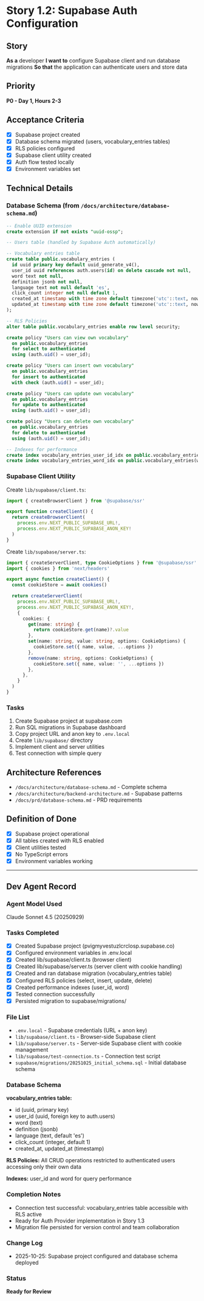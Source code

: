 # Story 1.2: Supabase Auth Configuration

## Story
**As a** developer
**I want to** configure Supabase client and run database migrations
**So that** the application can authenticate users and store data

## Priority
**P0 - Day 1, Hours 2-3**

## Acceptance Criteria
- [x] Supabase project created
- [x] Database schema migrated (users, vocabulary_entries tables)
- [x] RLS policies configured
- [x] Supabase client utility created
- [x] Auth flow tested locally
- [x] Environment variables set

## Technical Details

### Database Schema (from `/docs/architecture/database-schema.md`)
```sql
-- Enable UUID extension
create extension if not exists "uuid-ossp";

-- Users table (handled by Supabase Auth automatically)

-- Vocabulary entries table
create table public.vocabulary_entries (
  id uuid primary key default uuid_generate_v4(),
  user_id uuid references auth.users(id) on delete cascade not null,
  word text not null,
  definition jsonb not null,
  language text not null default 'es',
  click_count integer not null default 1,
  created_at timestamp with time zone default timezone('utc'::text, now()) not null,
  updated_at timestamp with time zone default timezone('utc'::text, now()) not null
);

-- RLS Policies
alter table public.vocabulary_entries enable row level security;

create policy "Users can view own vocabulary"
  on public.vocabulary_entries
  for select to authenticated
  using (auth.uid() = user_id);

create policy "Users can insert own vocabulary"
  on public.vocabulary_entries
  for insert to authenticated
  with check (auth.uid() = user_id);

create policy "Users can update own vocabulary"
  on public.vocabulary_entries
  for update to authenticated
  using (auth.uid() = user_id);

create policy "Users can delete own vocabulary"
  on public.vocabulary_entries
  for delete to authenticated
  using (auth.uid() = user_id);

-- Indexes for performance
create index vocabulary_entries_user_id_idx on public.vocabulary_entries(user_id);
create index vocabulary_entries_word_idx on public.vocabulary_entries(word);
```

### Supabase Client Utility
Create `lib/supabase/client.ts`:
```typescript
import { createBrowserClient } from '@supabase/ssr'

export function createClient() {
  return createBrowserClient(
    process.env.NEXT_PUBLIC_SUPABASE_URL!,
    process.env.NEXT_PUBLIC_SUPABASE_ANON_KEY!
  )
}
```

Create `lib/supabase/server.ts`:
```typescript
import { createServerClient, type CookieOptions } from '@supabase/ssr'
import { cookies } from 'next/headers'

export async function createClient() {
  const cookieStore = await cookies()

  return createServerClient(
    process.env.NEXT_PUBLIC_SUPABASE_URL!,
    process.env.NEXT_PUBLIC_SUPABASE_ANON_KEY!,
    {
      cookies: {
        get(name: string) {
          return cookieStore.get(name)?.value
        },
        set(name: string, value: string, options: CookieOptions) {
          cookieStore.set({ name, value, ...options })
        },
        remove(name: string, options: CookieOptions) {
          cookieStore.set({ name, value: '', ...options })
        },
      },
    }
  )
}
```

### Tasks
1. Create Supabase project at supabase.com
2. Run SQL migrations in Supabase dashboard
3. Copy project URL and anon key to `.env.local`
4. Create `lib/supabase/` directory
5. Implement client and server utilities
6. Test connection with simple query

## Architecture References
- `/docs/architecture/database-schema.md` - Complete schema
- `/docs/architecture/backend-architecture.md` - Supabase patterns
- `/docs/prd/database-schema.md` - PRD requirements

## Definition of Done
- [x] Supabase project operational
- [x] All tables created with RLS enabled
- [x] Client utilities tested
- [x] No TypeScript errors
- [x] Environment variables working

---

## Dev Agent Record

### Agent Model Used
Claude Sonnet 4.5 (20250929)

### Tasks Completed
- [x] Created Supabase project (pvigmyvestuzlcrclosp.supabase.co)
- [x] Configured environment variables in .env.local
- [x] Created lib/supabase/client.ts (browser client)
- [x] Created lib/supabase/server.ts (server client with cookie handling)
- [x] Created and ran database migration (vocabulary_entries table)
- [x] Configured RLS policies (select, insert, update, delete)
- [x] Created performance indexes (user_id, word)
- [x] Tested connection successfully
- [x] Persisted migration to supabase/migrations/

### File List
- `.env.local` - Supabase credentials (URL + anon key)
- `lib/supabase/client.ts` - Browser-side Supabase client
- `lib/supabase/server.ts` - Server-side Supabase client with cookie management
- `lib/supabase/test-connection.ts` - Connection test script
- `supabase/migrations/20251025_initial_schema.sql` - Initial database schema

### Database Schema
**vocabulary_entries table:**
- id (uuid, primary key)
- user_id (uuid, foreign key to auth.users)
- word (text)
- definition (jsonb)
- language (text, default 'es')
- click_count (integer, default 1)
- created_at, updated_at (timestamp)

**RLS Policies:** All CRUD operations restricted to authenticated users accessing only their own data

**Indexes:** user_id and word for query performance

### Completion Notes
- Connection test successful: vocabulary_entries table accessible with RLS active
- Ready for Auth Provider implementation in Story 1.3
- Migration file persisted for version control and team collaboration

### Change Log
- 2025-10-25: Supabase project configured and database schema deployed

### Status
**Ready for Review**
